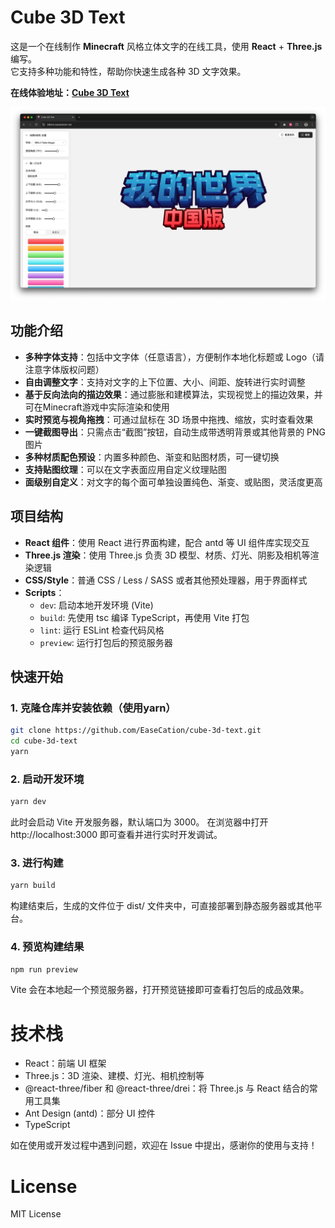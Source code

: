 # Cube 3D Text

这是一个在线制作 **Minecraft** 风格立体文字的在线工具，使用 **React** + **Three.js** 编写。  
它支持多种功能和特性，帮助你快速生成各种 3D 文字效果。

**在线体验地址：[Cube 3D Text](https://3dtext.easecation.net/)**

![Cube 3D Text](./preview.png)

## 功能介绍

- **多种字体支持**：包括中文字体（任意语言），方便制作本地化标题或 Logo（请注意字体版权问题）
- **自由调整文字**：支持对文字的上下位置、大小、间距、旋转进行实时调整
- **基于反向法向的描边效果**：通过膨胀和建模算法，实现视觉上的描边效果，并可在Minecraft游戏中实际渲染和使用
- **实时预览与视角拖拽**：可通过鼠标在 3D 场景中拖拽、缩放，实时查看效果
- **一键截图导出**：只需点击“截图”按钮，自动生成带透明背景或其他背景的 PNG 图片
- **多种材质配色预设**：内置多种颜色、渐变和贴图材质，可一键切换
- **支持贴图纹理**：可以在文字表面应用自定义纹理贴图
- **面级别自定义**：对文字的每个面可单独设置纯色、渐变、或贴图，灵活度更高

## 项目结构

- **React 组件**：使用 React 进行界面构建，配合 antd 等 UI 组件库实现交互
- **Three.js 渲染**：使用 Three.js 负责 3D 模型、材质、灯光、阴影及相机等渲染逻辑
- **CSS/Style**：普通 CSS / Less / SASS 或者其他预处理器，用于界面样式
- **Scripts**：
    - `dev`: 启动本地开发环境 (Vite)
    - `build`: 先使用 tsc 编译 TypeScript，再使用 Vite 打包
    - `lint`: 运行 ESLint 检查代码风格
    - `preview`: 运行打包后的预览服务器

## 快速开始

### 1. 克隆仓库并安装依赖（使用yarn）

```bash
git clone https://github.com/EaseCation/cube-3d-text.git
cd cube-3d-text
yarn
```

### 2. 启动开发环境

```bash
yarn dev
```

此时会启动 Vite 开发服务器，默认端口为 3000。
在浏览器中打开 http://localhost:3000 即可查看并进行实时开发调试。

### 3. 进行构建

```bash
yarn build
```

构建结束后，生成的文件位于 dist/ 文件夹中，可直接部署到静态服务器或其他平台。

### 4. 预览构建结果

```bash
npm run preview
```

Vite 会在本地起一个预览服务器，打开预览链接即可查看打包后的成品效果。

# 技术栈
- React：前端 UI 框架
- Three.js：3D 渲染、建模、灯光、相机控制等
- @react-three/fiber 和 @react-three/drei：将 Three.js 与 React 结合的常用工具集
- Ant Design (antd)：部分 UI 控件
- TypeScript

如在使用或开发过程中遇到问题，欢迎在 Issue 中提出，感谢你的使用与支持！

# License

MIT License

